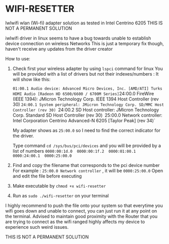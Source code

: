 # WIFI-RESETTER
Iwlwifi wlan (Wi-fi) adapter solution as tested in Intel Centrino 6205 
THIS IS NOT A PERMANENT SOLUTION

iwlwifi driver in linux seems to have a bug towards unable to establish device connection on wireless Networks
This is just a temporary fix though, haven't receive any updates from the driver creator

How to use:

1. Check first your wireless adapter  by using  `lspci` command for linux
   You will be provided with a list of drivers but not their indexes/numbers :
   It will show like this:

    ` 01:00.1 Audio device: Advanced Micro Devices, Inc. [AMD/ATI] Turks HDMI Audio [Radeon HD 6500/6600 / 6700M Series]
     `24:00.0 FireWire (IEEE 1394): JMicron Technology Corp. IEEE 1394 Host Controller (rev 30)
     `24:00.1 System peripheral: JMicron Technology Corp. SD/MMC Host Controller (rev 30)
     `24:00.2 SD Host controller: JMicron Technology Corp. Standard SD Host Controller (rev 30)`
     `25:00.0 Network controller: Intel Corporation Centrino Advanced-N 6205 [Taylor Peak] (rev 34)`
 
      My adapter shows as `25:00.0` so I need to find the correct indicator for the driver.
      
      Type command `cd /sys/bus/pci/devices` and you will be provided by a list of numbers
      `0000:00:1d.0  0000:00:1f.2  0000:01:00.1  0000:24:00.1  0000:25:00.0`
  
2. Find and copy the filename that corresponds to the pci device number
   For example : `25:00.0 Network controller` , it will be `0000:25:00.0`
   Open and edit the file before executing
   
3. Make executable by `chmod +x wifi-resetter`
 
4. Run as `sudo ./wifi-resetter` on your terminal

I highly recommend to push the file onto your system so that everytime you wifi goes down and unable to connect, you can just run it at any point on the terminal.
Advised to maintain good proximity with the Router that you are trying to connect as the wifi ranged highly affects my device to experience such weird issues. 

THIS IS NOT A PERMANENT SOLUTION



